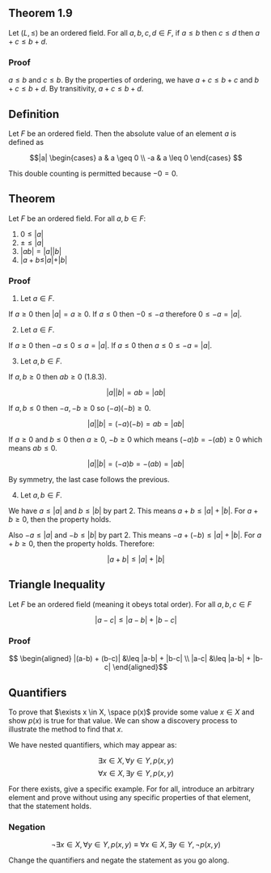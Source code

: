 ## Theorem 1.9

Let $(L, \leq)$ be an ordered field. For all $a,b,c,d \in F$, if $a \leq b$ then $c \leq d$ then $a+c \leq b+d$. 

### Proof

$a \leq b$ and $c \leq b$. By the properties of ordering, we have $a+c \leq b+c$ and $b+c \leq b+d$. By transitivity, $a+c \leq b+d$. 

## Definition

Let $F$ be an ordered field. Then the absolute value of an element $a$ is defined as 

$$|a| \begin{cases} 
      a & a \geq 0 \\
      -a & a \leq 0
   \end{cases}
$$

This double counting is permitted because $-0 = 0$. 

## Theorem

Let $F$ be an ordered field. For all $a,b \in F$:

1. $0 \leq |a|$
2. $\pm \leq |a|$
3. $|ab| = |a||b|$
4. $|a+b \leq |a| + |b|$

### Proof

1. Let $a \in F$.

If $a \geq 0$ then $|a| = a \geq 0$. If $a \leq 0$ then $-0 \leq -a$ therefore $0 \leq -a = |a|$.

2. Let $a \in F$. 

  If $a \geq 0$ then $-a \leq 0 \leq a = |a|$. If $a \leq 0$ then $a \leq 0 \leq -a = |a|$. 

3. Let $a, b \in F$.
  
If $a,b \geq 0$ then $ab \geq 0$ (1.8.3).
   
$$|a||b| = ab = |ab|$$

If $a,b \leq 0$ then $-a, -b \geq 0$ so $(-a)(-b) \geq 0$. 

$$|a||b| = (-a)(-b) = ab = |ab|$$

If $a \geq 0$ and $b \leq 0$ then $a \geq 0$, $-b \geq 0$ which means $(-a)b = -(ab) \geq 0$ which means $ab \leq 0$. 

$$|a||b| = (-a)b = -(ab) = |ab|$$

By symmetry, the last case follows the previous. 

4. Let $a,b \in F$.
  
We have $a \leq |a|$ and $b \leq |b|$ by part 2. This means $a+b \leq |a|+|b|$. For $a+b \geq 0$, then the property holds.

Also $-a \leq |a|$ and $-b \leq |b|$ by part 2. This means $-a+(-b) \leq |a|+|b|$. For $a+b \geq 0$, then the property holds. Therefore:

$$|a+b| \leq |a|+|b|$$

## Triangle Inequality

Let $F$ be an ordered field (meaning it obeys total order). For all $a,b,c \in F$ 

$$|a-c| \leq |a-b| + |b-c|$$

### Proof

$$
\begin{aligned}
|(a-b) + (b-c)| &\leq |a-b| + |b-c| \\
|a-c| &\leq |a-b| + |b-c|
\end{aligned}$$

## Quantifiers

To prove that $\exists x \in X, \space p(x)$ provide some value $x \in X$ and show $p(x)$ is true for that value. We can show a discovery process to illustrate the method to find that $x$. 

We have nested quantifiers, which may appear as:

$$ \exists x \in X, \forall y \in Y, p(x,y)$$
$$ \forall x \in X, \exists y \in Y, p(x,y)$$

For there exists, give a specific example. For for all, introduce an arbitrary element and prove without using any specific properties of that element, that the statement holds.

### Negation

$$ \neg \exists x \in X, \forall y \in Y, p(x,y) \equiv \forall x \in X, \exists y \in Y, \neg p(x,y)$$

Change the quantifiers and negate the statement as you go along.







    









